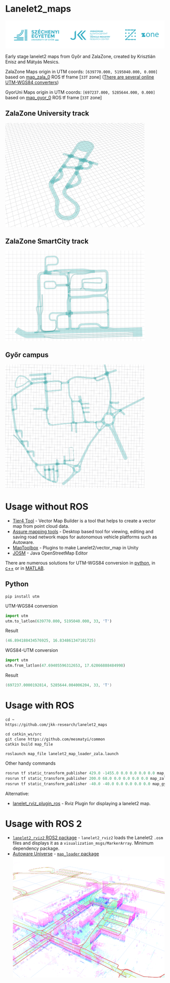 # Lanelet2_maps


<img src="Others/Logo_SZE_JKK_ZalaZone.svg" width=600/>

Early stage lanelet2 maps from Győr and ZalaZone, created by Krisztián Enisz and Mátyás Mesics.

ZalaZone Maps origin in UTM coords: `[639770.000, 5195040.000, 0.000]` based on [map_zala_0](https://github.com/szenergy/szenergy-public-resources/wiki/H-TF) ROS tf frame [`33T` zone] ([There are several online UTM-WGS84 converters](https://coordinates-converter.com/en/decimal/46.894188434576925,16.8348613471017251?karte=OpenStreetMap&zoom=14))

GyorUni Maps origin in UTM coords: `[697237.000, 5285644.000, 0.000]` based on [map_gyor_0](https://github.com/szenergy/szenergy-public-resources/wiki/H-TF) ROS tf frame [`33T` zone]


## ZalaZone University track
<img src="ZalaZone/ZalaZone_Uni_track_full_early.gif" width=440/>

## ZalaZone SmartCity track
<img src="ZalaZone/ZalaZone_SmartCityZone.png" width=440/>


## Győr campus
<img src="GyorUni/GyorUni.png" width=440/>


# Usage without ROS

- [Tier4 Tool](https://tools.tier4.jp/) - Vector Map Builder is a tool that helps to create a vector map from point cloud data.
- [Assure mapping tools](https://github.com/hatem-darweesh/assuremappingtools) - Desktop based tool for viewing, editing and saving road network maps for autonomous vehicle platforms such as Autoware.
- [MapToolbox](https://github.com/autocore-ai/MapToolbox) - Plugins to make Lanelet2/vector_map in Unity
- [JOSM](https://josm.openstreetmap.de/) - Java OpenStreetMap Editor

There are numerous solutions for  UTM-WGS84 conversion in [python](https://github.com/Turbo87/utm), in [c++](https://github.com/szenergy/duro_gps_driver/blob/master/src/utm.cpp) or in [MATLAB](https://www.mathworks.com/matlabcentral/fileexchange/14804-wgs2utm-version-2). 

## Python

```
pip install utm
```

UTM-WGS84 conversion
``` python
import utm
utm.to_latlon(639770.000, 5195040.000, 33, 'T')
```
Result
``` cs
(46.894188434576925, 16.834861347101725)
```

WGS84-UTM conversion
``` python
import utm
utm.from_latlon(47.69405596312653, 17.62866888484998)
```
Result
```cs
(697237.0000192814, 5285644.004006204, 33, 'T')
```

# Usage with ROS

```
cd ~
https://github.com/jkk-research/lanelet2_maps
```

```
cd catkin_ws/src
git clone https://github.com/mesmatyi/common
catkin build map_file
```
```
roslaunch map_file lanelet2_map_loader_zala.launch 
```
Other handy commands

``` cs
rosrun tf static_transform_publisher 429.0 -1455.0 0.0 0.0 0.0 0.0 map_zala_0 map_zala_1 50 
rosrun tf static_transform_publisher 200.0 68.0 0.0 0.0 0.0 0.0 map_zala_0 map_zala_2 50  
rosrun tf static_transform_publisher -40.0 -40.0 0.0 0.0 0.0 0.0 map_gyor_0 map_gyor_1 50  
```
Alternative:
- [lanelet_rviz_plugin_ros](https://github.com/coincar-sim/lanelet_rviz_plugin_ros) - Rviz Plugin for displaying a lanelet2 map.


# Usage with ROS 2

- [`lanelet2_rviz2` ROS2 package](https://raw.githubusercontent.com/jkk-research/lanelet2_rviz2/refs/heads/master/etc/lanelet_visu01.png) - `lanelet2_rviz2` loads the Lanelet2 `.osm` files and displays it as a `visualization_msgs/MarkerArray`. Minimum dependency package.
- [Autoware Universe](https://autowarefoundation.github.io/autoware-documentation/main/design/autoware-interfaces/components/map/#lanelet2-map) - [`map_loader` package](https://github.com/autowarefoundation/autoware.universe/tree/main/map/map_loader)
![](https://raw.githubusercontent.com/jkk-research/lanelet2_rviz2/refs/heads/master/etc/lanelet_visu01.png)


